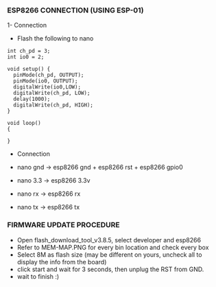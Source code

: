 ### ESP8266 CONNECTION (USING ESP-01)

1- Connection

- Flash the following to nano

```
int ch_pd = 3;
int io0 = 2;

void setup() {
  pinMode(ch_pd, OUTPUT);
  pinMode(io0, OUTPUT);
  digitalWrite(io0,LOW);
  digitalWrite(ch_pd, LOW);
  delay(1000);
  digitalWrite(ch_pd, HIGH);
}

void loop()
{
      
}
```

- Connection

- nano gnd -> esp8266 gnd + esp8266 rst + esp8266 gpio0
- nano 3.3 -> esp8266 3.3v
- nano rx -> esp8266 rx
- nano tx -> esp8266 tx

### FIRMWARE UPDATE PROCEDURE

- Open flash_download_tool_v3.8.5, select developer and esp8266
- Refer to MEM-MAP.PNG for every bin location and check every box
- Select 8M as flash size (may be different on yours, uncheck all to display the info from the board)
- click start and wait for 3 seconds, then unplug the RST from GND.
- wait to finish :)

